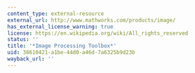 ```yaml
---
content_type: external-resource
external_url: http://www.mathworks.com/products/image/
has_external_license_warning: true
license: https://en.wikipedia.org/wiki/All_rights_reserved
status: ''
title: '*Image Processing Toolbox*'
uid: 38610421-a1be-44d0-a46d-7a6325b9d23b
wayback_url: ''
---
```

